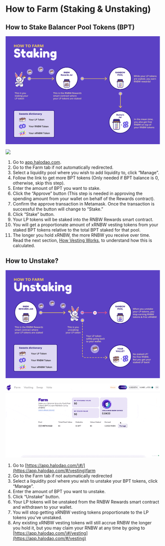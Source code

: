 # How to Farm \(Staking & Unstaking\)

## **How to Stake Balancer Pool Tokens \(BPT\)**

![](../../.gitbook/assets/halodao-staking.png)

![](../../.gitbook/assets/cleanshot-2021-06-08-at-17.38.22.gif)

1. Go to [app.halodao.com](https://app.halodao.com).
2. Go to the Farm tab if not automatically redirected.
3. Select a liquidity pool where you wish to add liquidity to, click “Manage”.
4. Follow the link to get more BPT tokens \(Only needed if BPT balance is 0, otherwise, skip this step\).
5. Enter the amount of BPT you want to stake. 
6. Click the “Approve” button \(This step is needed in approving the spending amount from your wallet on behalf of the Rewards contract\).
7. Confirm the approve transaction in Metamask. Once the transaction is successful the button will change to “Stake.”
8. Click “Stake” button.
9. Your LP tokens will be staked into the RNBW Rewards smart contract. 
10. You will get a proportionate amount of xRNBW vesting tokens from your staked BPT tokens relative to the total BPT staked for that pool.
11. The longer you hold xRNBW, the more RNBW you receive over time. Read the next section, [How Vesting Works](../../products/rainbow-pool/how-vesting-works.md), to understand how this is calculated.

## **How to Unstake?**

![](../../.gitbook/assets/halodao-unstaking%20%281%29.png)

![](../../.gitbook/assets/cleanshot-2021-06-08-at-17.41.47.gif)

1. Go to [https://app.halodao.com/\#/](https://app.halodao.com/#/vesting)farm
2. Go to the Farm tab if not automatically redirected
3. Select a liquidity pool where you wish to unstake your BPT tokens, click “Manage”.
4. Enter the amount of BPT you want to unstake. 
5. Click “Unstake” button.
6. Your LP tokens will be unstaked from the RNBW Rewards smart contract and withdrawn to your wallet. 
7. You will stop getting xRNBW vesting tokens proportionate to the LP tokens you've unstaked. 
8. Any existing xRNBW vesting tokens will still accrue RNBW the longer you hold it, but you may claim your RNBW at any time by going to [https://app.halodao.com/\#/vesting](https://app.halodao.com/#/vesting)

